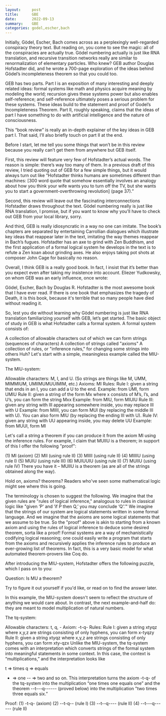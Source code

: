 ```yaml
---
layout:     post
title:      GBE
date:       2022-09-13
summary:    GBE
categories: godel,escher,bach
---
```


Initially, Gödel, Escher, Bach comes across as a perplexingly well-regarded conspiracy theory text. But reading on, you come to see the magic: all of the conspiracies are actually true. Gödel numbering actually is just like RNA translation, and recursive transition networks really are similar to renormalization of elementary particles. Who knew? GEB author Douglas Hofstadter did, and he wrote a 700-page exploration of the ideas behind Gödel’s incompleteness theorem so that you could too.

GEB has two parts. Part I is an exposition of many interesting and deeply related ideas: formal systems like math and physics acquire meaning by modeling the world; recursion gives these systems power but also enables self-reference; and self-reference ultimately poses a serious problem for these systems. These ideas build to the statement and proof of Godel’s Incompleteness Theorem. Part II, roughly speaking, claims that the ideas of part I have something to do with artificial intelligence and the nature of consciousness. 

This “book review” is really an in-depth explainer of the key ideas in GEB part I. That said, I’ll also briefly touch on part II at the end. 

Before I start, let me tell you some things that won’t be in this review because you really can’t get them from anywhere but GEB itself.

First, this review will feature very few of Hofstadter’s actual words. The reason is simple: there’s way too many of them. In a previous draft of this review, I tried quoting out of GEB for a few simple things, but it would always turn out like “Hofstadter thinks humans are sometimes different than machines: [300 word quote that somehow essentially involves an analogy about how you think your wife wants you to turn off the TV, but she wants you to start a government-overthrowing revolution] (page 37).” 

Second, this review will leave out the fascinating interconnections Hofstadter draws throughout the text. Gödel numbering really is just like RNA translation, I promise, but if you want to know why you’ll have to check out GEB from your local library, sorry.

And third, GEB is really idiosyncratic in a way no one can imitate. The book’s chapters are separated by entertaining Carrollian dialogues which illustrate key ideas that reappear later in the text, imitating the way themes reappear in Bach’s fugues. Hofstadter has an axe to grind with Zen Buddhism, and the first application of a formal logical system he develops in the text is to refute a Zen koan about grinding axes. He also enjoys taking pot shots at composer John Cage for basically no reason.

Overall, I think GEB is a really good book. In fact, I insist that it’s better than you expect even after taking my insistence into account. Eliezer Yudkowsky, on whom GEB was an early influence, once wrote:

Gödel, Escher, Bach by Douglas R. Hofstadter is the most awesome book that I have ever read. If there is one book that emphasizes the tragedy of Death, it is this book, because it's terrible that so many people have died without reading it.

So, lest you die without learning why Gödel numbering is just like RNA translation familiarizing yourself with GEB, let’s get started.
The basic object of study in GEB is what Hofstadter calls a formal system. A formal system consists of:

A collection of allowable characters out of which we can form strings (sequences of characters)
A collection of strings called "axioms"
A collection of rules, or "inference rules," for changing some strings into others
Huh? Let's start with a simple, meaningless example called the MIU-system.

The MIU-system:

Allowable characters: M, I, and U. (So strings are things like M, UMM, MIMMIUM, UMIIMUMUUIMIM, etc.)
Axioms: MI
Rules:
Rule I: given a string that ends in an I, you can add a U to the end.
Example: from UMI, form UMIU
Rule II: given a string of the form Mx where x consists of M’s, I’s, and U’s, you can form the string Mxx
Example: from MIU, form MIUIU
Rule III: given any string with III appearing somewhere inside, you may replace III with U
Example: from MIIII, you can form MUI (by replacing the middle III with U). You can also form MIU (by replacing the ending III with U).
Rule IV: given any string with UU appearing inside, you may delete UU
Example: from MUUI, form MI

Let's call a string a theorem if you can produce it from the axiom MI using the inference rules. For example, I claim that MUIIU is a theorem; in support of this I offer the following "proof":

(1) MI       (axiom)
(2) MII      (using rule II)
(3) MIIII    (using rule II)
(4) MIIIIU   (using rule I)
(5) MUIU     (using rule III)
(6) MUIUUIU  (using rule II)
(7) MUIIU    (using rule IV)
There you have it – MUIIU is a theorem (as are all of the strings obtained along the way).

Hold on, axioms? theorems? Readers who've seen some mathematical logic might see where this is going.

The terminology is chosen to suggest the following. We imagine that the given rules are "rules of logical inference," analogous to rules in classical logic like "given ‘P’ and ‘if P then Q,’ you may conclude ‘Q’.’" We imagine that the strings of our system are logical statements written in some formal language. And we imagine that the axioms are some logical statements that we assume to be true. So the "proof" above is akin to starting from a known axiom and using the rules of logical inference to deduce some desired theorem, sorta like a proof! Formal systems are a way of mechanistically codifying logical reasoning; one could easily write a program that starts from the axioms and recursively applies the inference rules to produce an ever-growing list of theorems. In fact, this is a very basic model for what automated theorem-provers like Coq do.

After introducing the MIU-system, Hofstadter offers the following puzzle, which I pass on to you:

 Question: Is MU a theorem? 

Try to figure it out yourself if you'd like, or read on to find the answer later.

In this example, the MIU-system doesn't seem to reflect the structure of anything we would care about. In contrast, the next example-and-half do: they are meant to model multiplication of natural numbers.

The tq-system:

Allowable characters: t, q, -
Axiom: -t-q-
Rules:
Rule I: given a string xtyqz where x,y,z are strings consisting of only hyphens, you can form x-tyqzy
Rule II: given a string xtyqz where x,y,z are strings consisting of only hyphens, you can form xty-qzx
Unlike the MIU-system, the tq-system comes with an interpretation which converts strings of the formal system into meaningful statements in some context. In this case, the context is “multiplications,” and the interpretation looks like

t  ⇒ times
q  ⇒ equals 
-  ⇒ one
-- ⇒ two
and so on. This interpretation turns the axiom -t-q- of the tq-system into the multiplication “one times one equals one” and the theorem --t---q------ (proved below) into the multiplication "two times three equals six.”

Proof:
(1) -t-q-          (axiom)
(2) --t-q--        (rule I)
(3) --t--q----     (rule II)
(4) --t---q------  (rule II)


